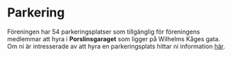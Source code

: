 # Parkering

Föreningen har 54 parkeringsplatser som tillgänglig för föreningens medlemmar
att hyra i **Porslinsgaraget** som ligger på Wilhelms Kåges gata. Om ni är
intresserade av att hyra en parkeringsplats hittar ni information
[här](https://www.porslinsgaraget.se/).
